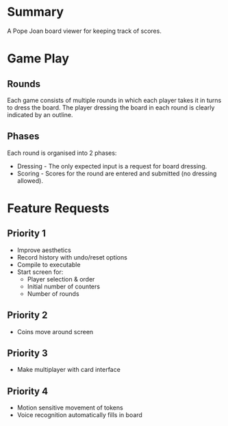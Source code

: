 # Summary

A Pope Joan board viewer for keeping track of scores.


# Game Play

## Rounds

Each game consists of multiple rounds in which each player takes it in turns
to dress the board.  The player dressing the board in each round is clearly
indicated by an outline.

## Phases

Each round is organised into 2 phases:
 * Dressing - The only expected input is a request for board dressing.
 * Scoring - Scores for the round are entered and submitted (no dressing allowed).


# Feature Requests

## Priority 1

* Improve aesthetics
* Record history with undo/reset options
* Compile to executable
* Start screen for:
  - Player selection & order
  - Initial number of counters
  - Number of rounds

## Priority 2

* Coins move around screen

## Priority 3

* Make multiplayer with card interface

## Priority 4

* Motion sensitive movement of tokens
* Voice recognition automatically fills in board
